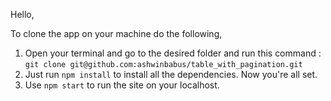 Hello,

To clone the app on your machine do the following,

1. Open your terminal and go to the desired folder and run this command : ` git clone git@github.com:ashwinbabus/table_with_pagination.git `
2. Just run `npm install` to install all the dependencies. Now you're all set.
3. Use `npm start` to run the site on your localhost.
